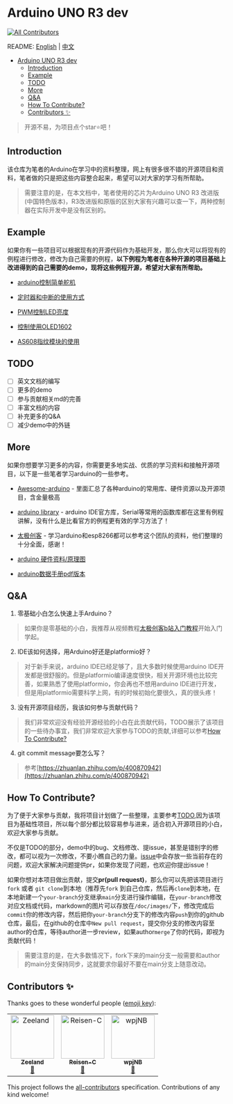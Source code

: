 # Arduino UNO R3 dev
<!-- ALL-CONTRIBUTORS-BADGE:START - Do not remove or modify this section -->
[![All Contributors](https://img.shields.io/badge/all_contributors-3-orange.svg?style=flat-square)](#contributors-)
<!-- ALL-CONTRIBUTORS-BADGE:END -->
README: [English]() | [中文](./README.md)

- [Arduino UNO R3 dev](#arduino-uno-r3-dev)
  - [Introduction](#introduction)
  - [Example](#example)
  - [TODO](#todo)
  - [More](#more)
  - [Q\&A](#qa)
  - [How To Contribute?](#how-to-contribute)
  - [Contributors ✨](#contributors-)

>  开源不易，为项目点个star:star:吧！

## Introduction
该仓库为笔者的Arduino在学习中的资料整理，网上有很多很不错的开源项目和资料，笔者做的只是把这些内容整合起来，希望可以对大家的学习有所帮助。



> 需要注意的是，在本文档中，笔者使用的芯片为Arduino UNO R3 改进版(中国特色版本)，R3改进版和原版的区别大家有兴趣可以查一下，两种控制器在实际开发中是没有区别的。





## Example

如果你有一些项目可以根据现有的开源代码作为基础开发，那么你大可以将现有的例程进行修改，修改为自己需要的例程，**以下例程为笔者在各种开源的项目基础上改进得到的自己需要的demo，现将这些例程开源，希望对大家有所帮助。**

- [arduino控制简单舵机](./src/Servo)
- [定时器和中断的使用方式](./src/InterruptAndTimer/)
- [PWM控制LED亮度](./src/PWM/%E5%9F%BA%E4%BA%8EPWM%E7%9A%84LED%E6%B8%90%E5%8F%98)
- [控制使用OLED1602](./src/OLED1306/)

- [AS608指纹模块的使用](./src/AS608)


## TODO

- [ ] 英文文档的编写
- [ ] 更多的demo
- [ ] 参与贡献相关md的完善
- [ ] 丰富文档的内容
- [ ] 补充更多的Q&A
- [ ] 减少demo中的外链

## More


如果你想要学习更多的内容，你需要更多地实战、优质的学习资料和接触开源项目，以下是一些笔者学习arduino的一些参考。

- [Awesome-arduino](https://github.com/Lembed/Awesome-arduino) - 里面汇总了各种arduino的常用库、硬件资源以及开源项目，含金量极高

- [arduino library](https://www.arduino.cc/reference/en/libraries/) - arduino IDE官方库，Serial等常用的函数库都在这里有例程讲解，没有什么是比看官方的例程更有效的学习方法了！

- [太极创客](http://www.taichi-maker.com/) - 学习arduino和esp8266都可以参考这个团队的资料，他们整理的十分全面，感谢！

- [arduino 硬件资料/原理图](http://www.taichi-maker.com/homepage/reference-index/arduino-hardware-refrence/arduino-uno/)

- [arduino数据手册pdf版本](./doc/Atmel-42735-8-bit-AVR-Microcontroller-ATmega328-328P_Datasheet.pdf)


## Q&A
1. 零基础小白怎么快速上手Arduino？
  
>   如果你是零基础的小白，我推荐从视频教程[太极创客b站入门教程](https://www.bilibili.com/video/BV164411J7GE?from=search&seid=7233181312177860307&spm_id_from=333.337.0.0)开始入门学起。


2. IDE该如何选择，用Arduino好还是platformio好？

> 对于新手来说，arduino IDE已经足够了，且大多数时候使用arduino IDE开发都是很舒服的。但是platformio编译速度很快，相关开源环境也比较完善，如果熟悉了使用platformio，你会再也不想用arduino IDE进行开发，但是用platformio需要科学上网，有的时候初始化要很久，真的很头疼！


3. 没有开源项目经历，我该如何参与贡献代码？

> 我们非常欢迎没有经验开源经验的小白在此贡献代码，TODO展示了该项目的一些待办事宜，我们非常欢迎大家参与TODO的贡献,详细可以参考[How To Contribute?](#how-to-contribute)


4. git commit message要怎么写？

> 参考[https://zhuanlan.zhihu.com/p/400870942](https://zhuanlan.zhihu.com/p/400870942)

## How To Contribute?

为了便于大家参与贡献，我将项目计划做了一些整理，主要参考[TODO](#todo),因为该项目为基础性项目，所以每个部分都比较容易参与进来，适合初入开源项目的小白，欢迎大家参与贡献。

不仅是TODO的部分，demo中的bug、文档修改、提issue，甚至是错别字的修改，都可以视为一次修改，不要小瞧自己的力量。[issue](https://github.com/Undertone0809/arduino-uno-dev/issues)中会存放一些当前存在的问题，欢迎大家解决问题提供pr，如果你发现了问题，也欢迎你提出issue！


如果你想对本项目做出贡献，提交**pr(pull request)**，那么你可以先把该项目进行`fork` 或者 `git clone`到本地（推荐先`fork` 到自己仓库，然后再`clone`到本地，在本地新建一个`your-branch`分支继承`main`分支进行操作编辑，在`your-branch`修改对应文档或代码，markdown的图片可以存放在`/doc/images/`下，修改完成后`commit`你的修改内容，然后把你`your-branch`分支下的修改内容`push`到你的github仓库，最后，在github的仓库中`New pull request`，提交你分支的修改内容至author的仓库，等待author进一步review，如果author`merge`了你的代码，即视为贡献代码！

> 需要注意的是，在大多数情况下，fork下来的main分支一般需要和author的main分支保持同步，这就要求你最好不要在main分支上随意改动。
## Contributors ✨

Thanks goes to these wonderful people ([emoji key](https://allcontributors.org/docs/en/emoji-key)):

<!-- ALL-CONTRIBUTORS-LIST:START - Do not remove or modify this section -->
<!-- prettier-ignore-start -->
<!-- markdownlint-disable -->
<table>
  <tbody>
    <tr>
      <td align="center"><a href="https://github.com/Undertone0809"><img src="https://avatars.githubusercontent.com/u/72488598?v=4?s=100" width="100px;" alt="Zeeland"/><br /><sub><b>Zeeland</b></sub></a><br /><a href="https://github.com/Undertone0809/arduino-uno-dev/commits?author=Undertone0809" title="Documentation">📖</a></td>
      <td align="center"><a href="https://github.com/Reisen-C"><img src="https://avatars.githubusercontent.com/u/117102508?v=4?s=100" width="100px;" alt="Reisen-C"/><br /><sub><b>Reisen-C</b></sub></a><br /><a href="https://github.com/Undertone0809/arduino-uno-dev/commits?author=Reisen-C" title="Documentation">📖</a></td>
      <td align="center"><a href="https://github.com/wpjNB"><img src="https://avatars.githubusercontent.com/u/116938103?v=4?s=100" width="100px;" alt="wpjNB"/><br /><sub><b>wpjNB</b></sub></a><br /><a href="https://github.com/Undertone0809/arduino-uno-dev/commits?author=wpjNB" title="Documentation">📖</a></td>
    </tr>
  </tbody>
</table>

<!-- markdownlint-restore -->
<!-- prettier-ignore-end -->

<!-- ALL-CONTRIBUTORS-LIST:END -->

This project follows the [all-contributors](https://github.com/all-contributors/all-contributors) specification. Contributions of any kind welcome!